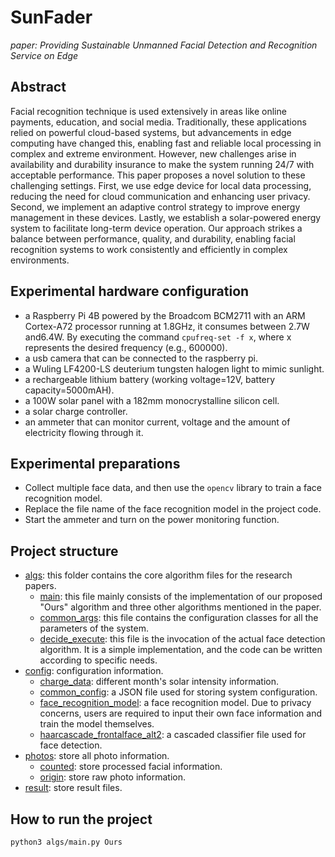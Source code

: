 # SunFader

*paper: Providing Sustainable Unmanned Facial Detection and Recognition Service on Edge*

## Abstract
Facial recognition technique is used extensively in areas like online payments, education, and social media. Traditionally, these applications relied on powerful cloud-based systems, but advancements in edge computing have changed this, enabling fast and reliable local processing in complex and extreme environment. However, new challenges arise in availability and durability insurance to make the system running 24/7 with acceptable performance. This paper proposes a novel solution to these challenging settings. First, we use edge device for local data processing, reducing the need for cloud communication and enhancing user privacy. Second, we implement an adaptive control strategy to improve energy management in these devices. Lastly, we establish a solar-powered energy system to facilitate long-term device operation. Our approach strikes a balance between performance, quality, and durability, enabling facial recognition systems to work consistently and efficiently in complex environments.

## Experimental hardware configuration
- a Raspberry Pi 4B powered by the Broadcom BCM2711 with an ARM Cortex-A72 processor running at 1.8GHz, it consumes between 2.7W and6.4W. By executing the command `cpufreq-set -f x`, where x represents the desired frequency (e.g., 600000).
- a usb camera that can be connected to the raspberry pi.
- a Wuling LF4200-LS deuterium tungsten halogen light to mimic sunlight.
- a rechargeable lithium battery (working voltage=12V, battery capacity=5000mAH).
- a 100W solar panel with a 182mm monocrystalline silicon cell.
- a solar charge controller.
- an ammeter that can monitor current, voltage and the amount of electricity flowing through it.

## Experimental preparations
- Collect multiple face data, and then use the `opencv` library to train a face recognition model.
- Replace the file name of the face recognition model in the project code.
- Start the ammeter and turn on the power monitoring function.

## Project structure
- [algs](algs): this folder contains the core algorithm files for the research papers.
  - [main](algs/main.py): this file mainly consists of the implementation of our proposed "Ours" algorithm and three other algorithms mentioned in the paper.
  - [common_args](algs/common_args.py): this file contains the configuration classes for all the parameters of the system.
  - [decide_execute](algs/decide_execute.py): this file is the invocation of the actual face detection algorithm. It is a simple implementation, and the code can be written according to specific needs.
- [config](config): configuration information.
  - [charge_data](config/charge_data): different month's solar intensity information.
  - [common_config](config/common_config.json): a JSON file used for storing system configuration.
  - [face_recognition_model](config/face_recognition_model.yml): a face recognition model. Due to privacy concerns, users are required to input their own face information and train the model themselves.
  - [haarcascade_frontalface_alt2](config/haarcascade_frontalface_alt2.xml): a cascaded classifier file used for face detection.
- [photos](photos): store all photo information.
  - [counted](photos/counted): store processed facial information.
  - [origin](photos/origin): store raw photo information.
- [result](result): store result files.

## How to run the project
`python3 algs/main.py Ours`

